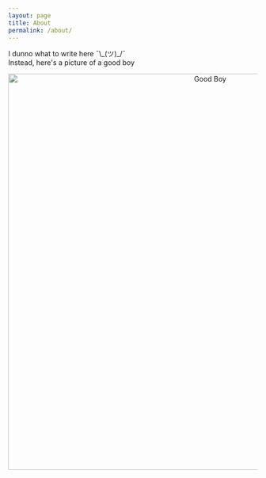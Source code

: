 ```yaml
---
layout: page
title: About
permalink: /about/
---
```


I dunno what to write here ¯\\\_(ツ)_/¯
<br/>
Instead, here's a picture of a good boy
<p align="center">
<img src="{{ site.url }}/my_page/images/about/good-boy.png" alt="Good Boy" width="800"/>
</p>
